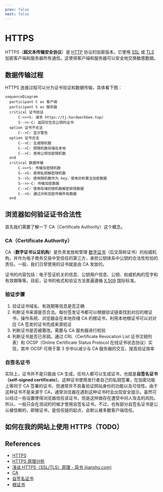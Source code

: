 ```yaml
---
prev: false
next: false
---
```


# HTTPS

HTTPS（**超文本传输安全协议**）是 [HTTP](https://developer.mozilla.org/zh-CN/docs/Web/HTTP) 协议的加密版本。它使用 [SSL](https://developer.mozilla.org/zh-CN/docs/Glossary/SSL) 或 [TLS](https://developer.mozilla.org/zh-CN/docs/Glossary/TLS) 加密客户端和服务器所有通信。这使得客户端和服务器可以安全地交换敏感数据。

## 数据传输过程

HTTPS 连接过程可以分为证书验证和数据传输，具体看下图：

```mermaid
sequenceDiagram
  participant C as 客户端
  participant S as 服务器
  critical 证书验证
      C->>+S: 请求 https://tj.hardworkbee.top/
      S-->>-C: 返回仅包含公钥的证书
  option 证书不合法
      C-->C: 显示警告
  option 证书合法
      C-->C: 生成随机数
      C-->C: 把随机数存储在本地
      C-->C: 使用公钥加密随机数
  end
  critical 数据传输
      C->>+S: 传输加密随机数
      S-->S: 使用私钥解密随机数
      S-->S: 使用随机数作为 key，使用对称算法加密数据
      S-->>-C: 传输加密数据
      C-->C: 使用存储的随机数解密获得数据
      C-->S: 通过对称加密传输所有数据
  end
```

## 浏览器如何验证证书合法性

首先我们需要了解一下 CA（Certificate Authority）这个概念。

### CA（Certificate Authority）

CA（**数字证书认证机构**）是负责发放和管理 [数字证书](https://zh.wikipedia.org/zh-cn/%E6%95%B0%E5%AD%97%E8%AF%81%E4%B9%A6)（后文简称证书）的权威机构，并作为电子商务交易中受信任的第三方，承担公钥体系中公钥的合法性检验的责任。一般，我们日常使用的证书就是由 CA 发放的。

证书的内容包括：电子签证机关的信息、公钥用户信息、公钥、权威机构的签字和有效期等等。目前，证书的格式和验证方法普遍遵循 [X.509](https://zh.wikipedia.org/zh-cn/X.509) 国际标准。

### 验证步骤

1. 验证证书域名、有效期等信息是否正确
2. 判断证书来源是否合法。每份签发证书都可以根据验证链查找到对应的根证书，操作系统、浏览器会在本地存储 CA 的根证书，利用本地根证书可以对对应 CA 签发的证书完成来源验证
3. 判断证书是否被篡改。需要与 CA 服务器进行校验
4. 判断证书是否已吊销。通过 CRL（Certificate Revocation List 证书注销列表）和 OCSP（Online Certificate Status Protocol 在线证书状态协议）实现，其中 OCSP 可用于第 3 步中以减少与 CA 服务器的交互，提高验证效率

### 自签名证书

实际上，证书并不是只能由 CA 生成，任何人都可以生成证书，也就是**自签名证书（self-signed certificate）**。这种证书使用发行者自己的私钥签署，在加密功能上等同于 CA 签署的证书，但通常并不具备验证网站身份的功能以及可信性。由于这种证书不是来源于 CA，通常浏览器在遇到这种证书时会出现安全提示。虽然可以经过一些设置使得浏览器信任该证书，但是这样做存在遭受中间人攻击的风险。所以，一般只会在测试的时候才使用自签名证书。不过，也有部分自签名证书是公认被信赖的，即根证书，是信任链的起点，会默认被多数客户端信任。

## 如何在我的网站上使用 HTTPS（TODO）

## References

- [HTTPS](https://developer.mozilla.org/zh-CN/docs/Glossary/HTTPS)
- [HTTPS 原理分析](https://blog.leapmie.com/archives/418)
- [浅谈 HTTPS（SSL/TLS）原理 - 简书 (jianshu.com)](https://www.jianshu.com/p/41f7ae43e37b)
- [CA](https://zh.wikipedia.org/zh-cn/%E8%AF%81%E4%B9%A6%E9%A2%81%E5%8F%91%E6%9C%BA%E6%9E%84)
- [自签名证书](https://zh.wikipedia.org/zh-cn/%E8%87%AA%E7%AD%BE%E5%90%8D%E8%AF%81%E4%B9%A6)
- [根证书](https://zh.wikipedia.org/zh-cn/%E6%A0%B9%E8%AF%81%E4%B9%A6)
